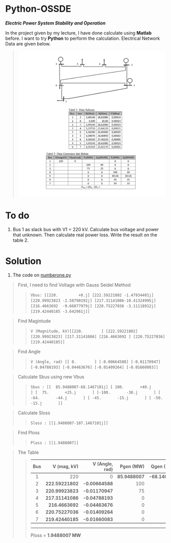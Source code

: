 # Python-OSSDE

***Electric Power System Stability and Operation***

In the project given by my lecture, I have done calculate using **Matlab** before. I want to try **Python** to perform the calculation. Electrical Network Data are given below.

>![problem](./img/problem.jpg)

# To do
1. Bus 1 as slack bus with V1 = 220 kV. Calculate bus voltage and power that unknown. Then calculate real power loss. Write the result on the table 2.

# Solution

1. The code on [numberone.py](./numberone.py)

>First, I need to find Voltage with Gauss Seidel Method
>>`Vbus: [[220.         +0.j] [222.59221802 -1.47934401j] [220.99923823 -2.58790192j] [217.31141086-10.41324995j] [216.4663692  -9.66877979j] [220.75227036 -3.11118912j] [219.42440185 -3.642961j]]`

>Find Magintude
>>`V (Magnitude, kV)[[220.        ]
 [222.59221802]
 [220.99923823]
 [217.31141086]
 [216.4663692 ]
 [220.75227036]
 [219.42440185]]`

>Find Angle
>>`V (Angle, rad)
 [[ 0.        ]
 [-0.00664588]
 [-0.01170947]
 [-0.04788193]
 [-0.04463676]
 [-0.01409264]
 [-0.01660083]]`

>Calculate Sbus using new Vbus
>>`Sbus :
 [[  85.9488007-68.1467101j]
 [ 100.       +40.j       ]
 [  75.       +25.j       ]
 [-100.       -30.j       ]
 [ -64.       -44.j       ]
 [ -45.       -15.j       ]
 [ -50.       -15.j       ]]`

>Calculate Sloss
>>`Sloss : [[1.9488007-107.1467101j]]`

>Find Ploss
>>`Ploss : [[1.9488007]]`

>The Table
>>Bus | V (mag, kV) | V (Angle, rad) | Pgen (MW)  | Qgen (MVar) | PLoad (MW) | QLoad (MVar) |
>>:-:|-------------:| --------------:| ----------:| -----------:| ----------:| ------------:|
>>1 | 220           | 0              | **85.9488007** | **-68.1467101** | 0          | 0            |
>>2 | **222.59221802**  | **-0.00664588**    | 100        | 40          | 0          | 0            |
>>3 | **220.99923823**  | **-0.01170947**    | 75         | 25          | 0          | 0            |
>>4 | **217.31141086**  | **-0.04788193**    | 0          | 0           | 100        | 30           |
>>5 | **216.4663692**   | **-0.04463676**    | 0          | 0           | **64**     | **44**       |
>>6 | **220.75227036**  | **-0.01409264**    | 0          | 0           | 45         | 15           |
>>7 | **219.42440185**  | **-0.01660083**    | 0          | 0           | 50         | 15           |
>>---
>>Ploss = **1.9488007 MW**